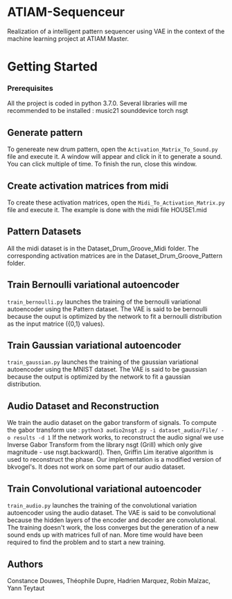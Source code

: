 # ATIAM-Sequenceur

Realization of a intelligent pattern sequencer using VAE in the context of the machine learning project at ATIAM Master.

# Getting Started

### Prerequisites
All the project is coded in python 3.7.0. Several libraries will me recommended to be installed : 
music21
sounddevice
torch
nsgt

## Generate pattern
To genereate new drum pattern, open the `Activation_Matrix_To_Sound.py` file and execute it. 
A window will appear and click in it to generate a sound. You can click multiple of time.
To finish the run, close this window. 

## Create activation matrices from midi
To create these activation matrices, open the `Midi_To_Activation_Matrix.py` file and execute it.
The example is done with the midi file HOUSE1.mid

## Pattern Datasets
All the midi dataset is in the Dataset_Drum_Groove_Midi folder. 
The corresponding activation matrices are in the Dataset_Drum_Groove_Pattern folder.

## Train Bernoulli variational autoencoder

`train_bernoulli.py` launches the training of the bernoulli variational autoencoder using the Pattern dataset. The VAE is said to be bernoulli because the ouput is optimized by the network to fit a bernoulli distribution as the input matrice ({0,1} values). 

## Train Gaussian variational autoencoder

`train_gaussian.py` launches the training of the gaussian variational autoencoder using the MNIST dataset. The VAE is said to be gaussian because the output is optimized by the network to fit a gaussian distribution.

## Audio Dataset and Reconstruction
We train the audio dataset on the gabor transform of signals.
To compute the gabor transform use : `python3 audio2nsgt.py -i dataset_audio/File/ -o results -d 1`
If the network works, to reconstruct the audio signal we use Inverse Gabor Transform from the library nsgt (Grill) which only give magnitude - use nsgt.backward(). Then, Griffin Lim iterative algorithm is used to reconstruct the phase. Our implementation is a modified version of bkvogel's. It does not work on some part of our audio dataset.


## Train Convolutional variational autoencoder

`train_audio.py` launches the training of the convolutional variation autoencoder using the audio dataset. The VAE is said to be convolutional because the hidden layers of the encoder and decoder are convolutional. The training doesn't work, the loss converges but the generation of a new sound ends up with matrices full of nan. More time would have been required to find the problem and to start a new training.

## Authors
Constance Douwes, 
Théophile Dupre,
Hadrien Marquez,
Robin Malzac,
Yann Teytaut


